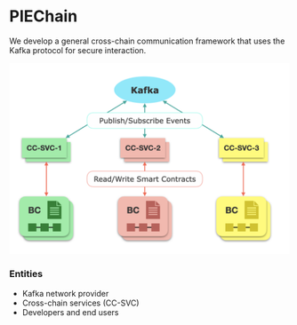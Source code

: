 # PIEChain

We develop a general cross-chain communication framework that uses the Kafka protocol for secure interaction.

![alt text](design.png)

### Entities
* Kafka network provider
* Cross-chain services (CC-SVC)
* Developers and end users


